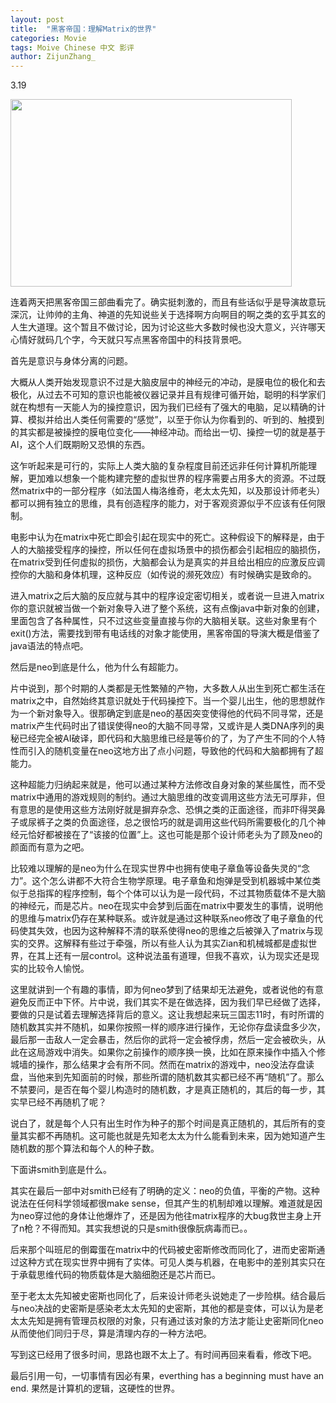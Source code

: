 ```yaml
---
layout: post
title:  "黑客帝国：理解Matrix的世界"
categories: Movie
tags: Moive Chinese 中文 影评
author: ZijunZhang_
---
```



3.19


<img src="https://i0.wp.com/deepaknair.com/supercool/wp-content/uploads/2012/12/neomatrixbullets.jpg" width="450" height="300" align="center" />

连着两天把黑客帝国三部曲看完了。确实挺刺激的，而且有些话似乎是导演故意玩深沉，让帅帅的主角、神道的先知说些关于选择啊方向啊目的啊之类的玄乎其玄的人生大道理。这个暂且不做讨论，因为讨论这些大多数时候也没大意义，兴许哪天心情好就码几个字，今天就只写点黑客帝国中的科技背景吧。

首先是意识与身体分离的问题。

大概从人类开始发现意识不过是大脑皮层中的神经元的冲动，是膜电位的极化和去极化，从过去不可知的意识也能被仪器记录并且有规律可循开始，聪明的科学家们就在构想有一天能人为的操控意识，因为我们已经有了强大的电脑，足以精确的计算、模拟并给出人类任何需要的“感觉”，以至于你认为你看到的、听到的、触摸到的其实都是被操控的膜电位变化——神经冲动。而给出一切、操控一切的就是基于AI，这个人们既期盼又恐惧的东西。



这乍听起来是可行的，实际上人类大脑的复杂程度目前还远非任何计算机所能理解，更加难以想象一个能构建完整的虚拟世界的程序需要占用多大的资源。不过既然matrix中的一部分程序（如法国人梅洛维奇，老太太先知，以及那设计师老头）都可以拥有独立的思维，具有创造程序的能力，对于客观资源似乎不应该有任何限制。

电影中认为在matrix中死亡即会引起在现实中的死亡。这种假设下的解释是，由于人的大脑接受程序的操控，所以任何在虚拟场景中的损伤都会引起相应的脑损伤，在matrix受到任何虚拟的损伤，大脑都会认为是真实的并且给出相应的应激反应调控你的大脑和身体机理，这种反应（如传说的濒死效应）有时候确实是致命的。

进入matrix之后大脑的反应就与其中的程序设定密切相关，或者说一旦进入matrix你的意识就被当做一个新对象导入进了整个系统，这有点像java中新对象的创建，里面包含了各种属性，只不过这些变量直接与你的大脑相关联。这些对象里有个exit()方法，需要找到带有电话线的对象才能使用，黑客帝国的导演大概是借鉴了java语法的特点吧。

然后是neo到底是什么，他为什么有超能力。

片中说到，那个时期的人类都是无性繁殖的产物，大多数人从出生到死亡都生活在matrix之中，自然始终其意识就处于代码操控下。当一个婴儿出生，他的思想就作为一个新对象导入。很那确定到底是neo的基因突变使得他的代码不同寻常，还是matrix产生代码时出了错误使得neo的大脑不同寻常，又或许是人类DNA序列的奥秘已经完全被AI破译，即代码和大脑思维已经是等价的了，为了产生不同的个人特性而引入的随机变量在neo这地方出了点小问题，导致他的代码和大脑都拥有了超能力。

这种超能力归纳起来就是，他可以通过某种方法修改自身对象的某些属性，而不受matrix中通用的游戏规则的制约。通过大脑思维的改变调用这些方法无可厚非，但有意思的是使用这些方法刚好就是摒弃杂念、恐惧之类的正面途径，而非吓得哭鼻子或尿裤子之类的负面途径，总之很恰巧的就是调用这些代码所需要极化的几个神经元恰好都被接在了“该接的位置”上。这也可能是那个设计师老头为了顾及neo的颜面而有意为之吧。

比较难以理解的是neo为什么在现实世界中也拥有使电子章鱼等设备失灵的“念力”。这个怎么讲都不大符合生物学原理。电子章鱼和炮弹是受到机器城中某位类似于总指挥的程序控制，每个个体可以认为是一段代码，不过其物质载体不是大脑的神经元，而是芯片。neo在现实中会梦到后面在matrix中要发生的事情，说明他的思维与matrix仍存在某种联系。或许就是通过这种联系neo修改了电子章鱼的代码使其失效，也因为这种解释不清的联系使得neo的思维之后被弹入了matrix与现实的交界。这解释有些过于牵强，所以有些人认为其实Zian和机械城都是虚拟世界，在其上还有一层control。这种说法虽有道理，但我不喜欢，认为现实还是现实的比较令人愉悦。

这里就讲到一个有趣的事情，即为何neo梦到了结果却无法避免，或者说他的有意避免反而正中下怀。片中说，我们其实不是在做选择，因为我们早已经做了选择，要做的只是试着去理解选择背后的意义。这让我想起来玩三国志11时，有时所谓的随机数其实并不随机，如果你按照一样的顺序进行操作，无论你存盘读盘多少次，最后那一击敌人一定会暴击，然后你的武将一定会被俘虏，然后一定会被砍头，从此在这局游戏中消失。如果你之前操作的顺序换一换，比如在原来操作中插入个修城墙的操作，那么结果才会有所不同。然而在matrix的游戏中，neo没法存盘读盘，当他来到先知面前的时候，那些所谓的随机数其实都已经不再“随机”了。那么不禁要问，是否在每个婴儿构造时的随机数，才是真正随机的，其后的每一步，其实早已经不再随机了呢？

说白了，就是每个人只有出生时作为种子的那个时间是真正随机的，其后所有的变量其实都不再随机。这可能也就是先知老太太为什么能看到未来，因为她知道产生随机数的那个算法和每个人的种子数。

下面讲smith到底是什么。

其实在最后一部中对smith已经有了明确的定义：neo的负值，平衡的产物。这种说法在任何科学领域都很make sense，但其产生的机制却难以理解。难道就是因为neo穿过他的身体让他爆炸了，还是因为他往matrix程序的大bug救世主身上开了n枪？不得而知。其实我想说的只是smith很像朊病毒而已。。

后来那个叫班尼的倒霉蛋在matrix中的代码被史密斯修改而同化了，进而史密斯通过这种方式在现实世界中拥有了实体。可见人类与机器，在电影中的差别其实只在于承载思维代码的物质载体是大脑细胞还是芯片而已。

至于老太太先知被史密斯也同化了，后来设计师老头说她走了一步险棋。结合最后与neo决战的史密斯是感染老太太先知的史密斯，其他的都是变体，可以认为是老太太先知是拥有管理员权限的对象，只有通过该对象的方法才能让史密斯同化neo从而使他们同归于尽，算是清理内存的一种方法吧。

写到这已经用了很多时间，思路也跟不太上了。有时间再回来看看，修改下吧。

最后引用一句，一切事情有因必有果，everthing has a beginning must have an end. 果然是计算机的逻辑，这硬性的世界。